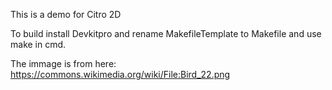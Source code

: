 This is a demo for Citro 2D

To build install Devkitpro and rename MakefileTemplate to Makefile and use make in cmd. 

The immage is from here: https://commons.wikimedia.org/wiki/File:Bird_22.png